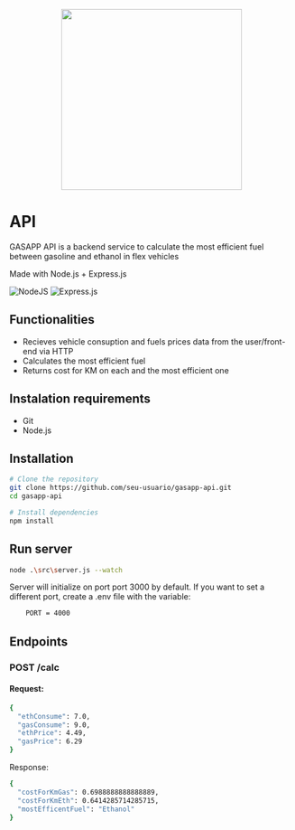 <p align="center"><img src="https://github.com/RamonSFR/GasApp/blob/main/public/assets/images/logo.png?raw=true" width="320px"></p>

# API
GASAPP API is a backend service to calculate the most efficient fuel between gasoline and ethanol in flex vehicles

Made with Node.js + Express.js

![NodeJS](https://img.shields.io/badge/node.js-6DA55F?style=for-the-badge&logo=node.js&logoColor=white)
![Express.js](https://img.shields.io/badge/express.js-%23404d59.svg?style=for-the-badge&logo=express&logoColor=%2361DAFB)

## Functionalities
* Recieves vehicle consuption and fuels prices data from the user/front-end via HTTP
* Calculates the most efficient fuel
* Returns cost for KM on each and the most efficient one


## Instalation requirements
* Git
* Node.js

## Installation
```bash
# Clone the repository
git clone https://github.com/seu-usuario/gasapp-api.git
cd gasapp-api

# Install dependencies
npm install
```

## Run server
```bash
node .\src\server.js --watch
```
Server will initialize on port port 3000 by default. If you want to set a different port, create a .env file with the variable:
```bash
    PORT = 4000
```

## Endpoints
<h3>POST /calc</h3>
<h4>Request:</h4>

```bash
{
  "ethConsume": 7.0,
  "gasConsume": 9.0,
  "ethPrice": 4.49,
  "gasPrice": 6.29
}
```
Response:
```bash
{
  "costForKmGas": 0.6988888888888889,
  "costForKmEth": 0.6414285714285715,
  "mostEfficentFuel": "Ethanol"
}
```
